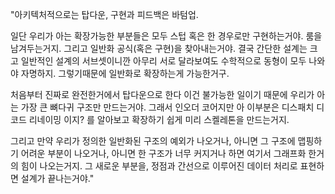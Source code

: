 "아키텍처적으로는 탑다운, 구현과 피드백은 바텀업.

일단 우리가 아는 확장가능한 부분들은 모두 스텁 혹은 한 경우로만 구현하는거야. 룸을 남겨두는거지. 그리고 일반화 공식(혹은 구현)을 찾아내는거야. 결국 간단한 설계는 크고 일반적인 설계의 서브셋이니깐 아무리 서로 달라보여도 수학적으로 동형이 모두 나와야 자명하지. 그렇기때문에 일반화로 확장하는게 가능한거구.

처음부터 진짜로 완전한거에서 탑다운으로 한다 이건 불가능한 일이기 때문에 우리가 아는 가장 큰 뼈다귀 구조만 만드는거야. 그래서 인오더 코어지만 아 이부분은 디스패치 디코드 리네이밍 이지? 를 알아보고 확장하기 쉽게 미리 스켈레톤을 만드는거지.

그리고 만약 우리가 정의한 일반화된 구조의 예외가 나오거나, 아니면 그 구조에 맵핑하기 어려운 부분이 나오거나, 아니면 한 구조가 너무 커지거나 하면 여기서 그래프화 한거의 힘이 나오는거지. 그 새로운 부분을, 정점과 간선으로 이루어진 데이터 처리로 표현하면 설계가 끝나는거야."
